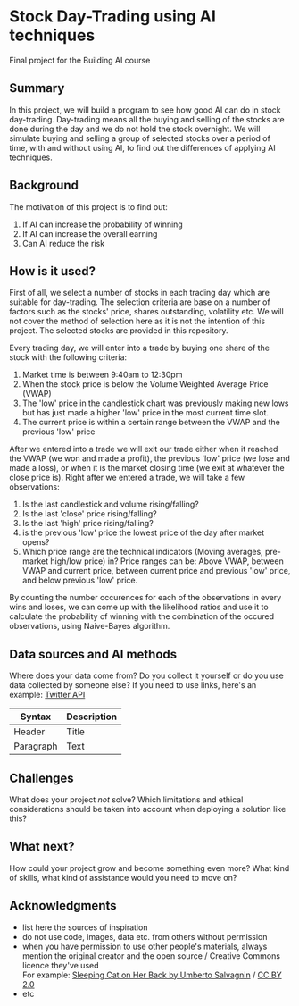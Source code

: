 # Stock Day-Trading using AI techniques

Final project for the Building AI course

## Summary

In this project, we will build a program to see how good AI can do in stock day-trading. Day-trading means all the buying and selling of the stocks are done during the day and we do not hold the stock overnight. We will simulate buying and selling a group of selected stocks over a period of time, with and without using AI, to find out the differences of applying AI techniques.

## Background

The motivation of this project is to find out:
1. If AI can increase the probability of winning
2. If AI can increase the overall earning
3. Can AI reduce the risk

## How is it used?

First of all, we select a number of stocks in each trading day which are suitable for day-trading. The selection criteria are base on a number of factors such as the stocks' price, shares outstanding, volatility etc. We will not cover the method of selection here as it is not the intention of this project. The selected stocks are provided in this repository.

Every trading day, we will enter into a trade by buying one share of the stock with the following criteria:
1. Market time is between 9:40am to 12:30pm
2. When the stock price is below the Volume Weighted Average Price (VWAP)
3. The 'low' price in the candlestick chart was previously making new lows but has just made a higher 'low' price in the most current time slot.
4. The current price is within a certain range between the VWAP and the previous 'low' price

After we entered into a trade we will exit our trade either when it reached the VWAP (we won and made a profit), the previous 'low' price (we lose and made a loss), or when it is the market closing time (we exit at whatever the close price is).
Right after we entered a trade, we will take a few observations:
1. Is the last candlestick and volume rising/falling?
2. Is the last 'close' price rising/falling?
3. Is the last 'high' price rising/falling?
4. is the previous 'low' price the lowest price of the day after market opens?
5. Which price range are the technical indicators (Moving averages, pre-market high/low price) in? Price ranges can be: Above VWAP, between VWAP and current price, between current price and previous 'low' price, and below previous 'low' price.

By counting the number occurences for each of the observations in every wins and loses, we can come up with the likelihood ratios and use it to calculate the probability of winning with the combination of the occured observations, using Naive-Bayes algorithm.







## Data sources and AI methods
Where does your data come from? Do you collect it yourself or do you use data collected by someone else?
If you need to use links, here's an example:
[Twitter API](https://developer.twitter.com/en/docs)

| Syntax      | Description |
| ----------- | ----------- |
| Header      | Title       |
| Paragraph   | Text        |

## Challenges

What does your project _not_ solve? Which limitations and ethical considerations should be taken into account when deploying a solution like this?

## What next?

How could your project grow and become something even more? What kind of skills, what kind of assistance would you  need to move on? 


## Acknowledgments

* list here the sources of inspiration 
* do not use code, images, data etc. from others without permission
* when you have permission to use other people's materials, always mention the original creator and the open source / Creative Commons licence they've used
  <br>For example: [Sleeping Cat on Her Back by Umberto Salvagnin](https://commons.wikimedia.org/wiki/File:Sleeping_cat_on_her_back.jpg#filelinks) / [CC BY 2.0](https://creativecommons.org/licenses/by/2.0)
* etc
